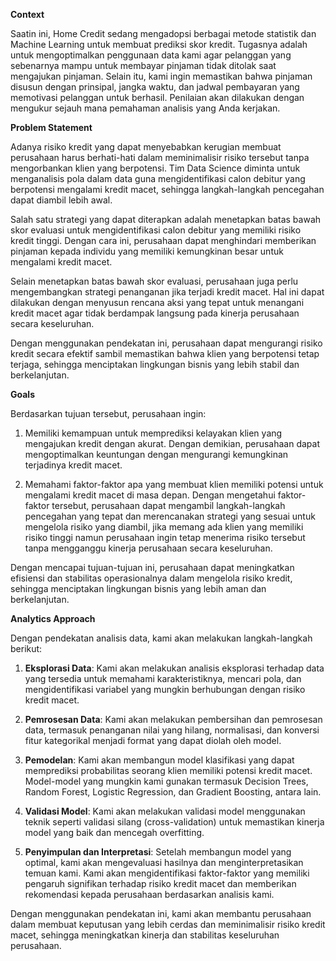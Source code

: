 **Context**

Saatin ini, Home Credit sedang mengadopsi berbagai metode statistik dan Machine Learning untuk membuat prediksi skor kredit. Tugasnya adalah untuk mengoptimalkan penggunaan data kami agar pelanggan yang sebenarnya mampu untuk membayar pinjaman tidak ditolak saat mengajukan pinjaman. Selain itu, kami ingin memastikan bahwa pinjaman disusun dengan prinsipal, jangka waktu, dan jadwal pembayaran yang memotivasi pelanggan untuk berhasil. Penilaian akan dilakukan dengan mengukur sejauh mana pemahaman analisis yang Anda kerjakan.

**Problem Statement**

Adanya risiko kredit yang dapat menyebabkan kerugian membuat perusahaan harus berhati-hati dalam meminimalisir risiko tersebut tanpa mengorbankan klien yang berpotensi. Tim Data Science diminta untuk menganalisis pola dalam data guna mengidentifikasi calon debitur yang berpotensi mengalami kredit macet, sehingga langkah-langkah pencegahan dapat diambil lebih awal.

Salah satu strategi yang dapat diterapkan adalah menetapkan batas bawah skor evaluasi untuk mengidentifikasi calon debitur yang memiliki risiko kredit tinggi. Dengan cara ini, perusahaan dapat menghindari memberikan pinjaman kepada individu yang memiliki kemungkinan besar untuk mengalami kredit macet.

Selain menetapkan batas bawah skor evaluasi, perusahaan juga perlu mengembangkan strategi penanganan jika terjadi kredit macet. Hal ini dapat dilakukan dengan menyusun rencana aksi yang tepat untuk menangani kredit macet agar tidak berdampak langsung pada kinerja perusahaan secara keseluruhan.

Dengan menggunakan pendekatan ini, perusahaan dapat mengurangi risiko kredit secara efektif sambil memastikan bahwa klien yang berpotensi tetap terjaga, sehingga menciptakan lingkungan bisnis yang lebih stabil dan berkelanjutan.

**Goals**

Berdasarkan tujuan tersebut, perusahaan ingin:

1. Memiliki kemampuan untuk memprediksi kelayakan klien yang mengajukan kredit dengan akurat. Dengan demikian, perusahaan dapat mengoptimalkan keuntungan dengan mengurangi kemungkinan terjadinya kredit macet.

2. Memahami faktor-faktor apa yang membuat klien memiliki potensi untuk mengalami kredit macet di masa depan. Dengan mengetahui faktor-faktor tersebut, perusahaan dapat mengambil langkah-langkah pencegahan yang tepat dan merencanakan strategi yang sesuai untuk mengelola risiko yang diambil, jika memang ada klien yang memiliki risiko tinggi namun perusahaan ingin tetap menerima risiko tersebut tanpa mengganggu kinerja perusahaan secara keseluruhan.

Dengan mencapai tujuan-tujuan ini, perusahaan dapat meningkatkan efisiensi dan stabilitas operasionalnya dalam mengelola risiko kredit, sehingga menciptakan lingkungan bisnis yang lebih aman dan berkelanjutan.

**Analytics Approach**

Dengan pendekatan analisis data, kami akan melakukan langkah-langkah berikut:

1. **Eksplorasi Data**: Kami akan melakukan analisis eksplorasi terhadap data yang tersedia untuk memahami karakteristiknya, mencari pola, dan mengidentifikasi variabel yang mungkin berhubungan dengan risiko kredit macet.

2. **Pemrosesan Data**: Kami akan melakukan pembersihan dan pemrosesan data, termasuk penanganan nilai yang hilang, normalisasi, dan konversi fitur kategorikal menjadi format yang dapat diolah oleh model.

3. **Pemodelan**: Kami akan membangun model klasifikasi yang dapat memprediksi probabilitas seorang klien memiliki potensi kredit macet. Model-model yang mungkin kami gunakan termasuk Decision Trees, Random Forest, Logistic Regression, dan Gradient Boosting, antara lain.

4. **Validasi Model**: Kami akan melakukan validasi model menggunakan teknik seperti validasi silang (cross-validation) untuk memastikan kinerja model yang baik dan mencegah overfitting.

5. **Penyimpulan dan Interpretasi**: Setelah membangun model yang optimal, kami akan mengevaluasi hasilnya dan menginterpretasikan temuan kami. Kami akan mengidentifikasi faktor-faktor yang memiliki pengaruh signifikan terhadap risiko kredit macet dan memberikan rekomendasi kepada perusahaan berdasarkan analisis kami.

Dengan menggunakan pendekatan ini, kami akan membantu perusahaan dalam membuat keputusan yang lebih cerdas dan meminimalisir risiko kredit macet, sehingga meningkatkan kinerja dan stabilitas keseluruhan perusahaan.
